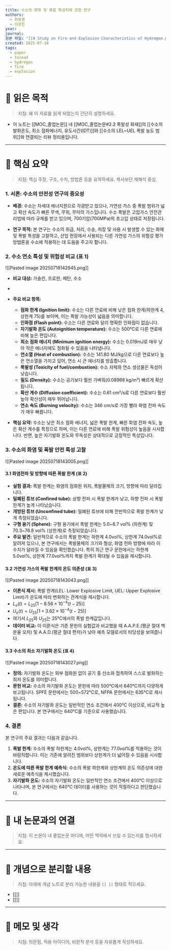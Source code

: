```yaml
---
title: 수소의 화재 및 폭발 특성치에 관한 연구
authors:
  - 하동명
  - 이성진
year: 
journal: 
원본 파일: "[[A Study on Fire and Explosion Characteristics of Hydrogen.pdf]]"
created: 2025-07-18
tags:
  - paper
  - toread
  - hydrogen
  - fire
  - explosion
---
```

# 🎯 읽은 목적  
> 지침: 왜 이 자료를 읽게 되었는지 간단히 설명하세요.
- 이 노트는 [[MOC_졸업논문]] 내 [[MOC_졸업논문#2.2 폭발성 화재]]의 [[수소의 발화온도, 최소 점화에너지, 유도시간(IDT)]]와 [[수소의 LEL~UEL 폭발 농도 범위]]와 연결되는 리뷰 정리용입니다. 

---
# 🧩 핵심 요약  
> 지침: 핵심 주장, 구조, 수치, 방법론 등을 요약하세요. 복사보단 재해석 중심.

### 1. 서론: 수소의 안전성 연구의 중요성

- **배경:** 수소는 차세대 에너지원으로 각광받고 있으나, 가연성 가스 중 폭발 범위가 넓고 확산 속도가 빠른 무색, 무취, 무미의 가스입니다. 수소 폭발은 고압가스 안전관리법에 따라 규제를 받고 있으며, 700기압(700MPa)의 초고압 상태로 저장됩니다.

- **연구 목적:** 본 연구는 수소의 취급, 처리, 수송, 저장 및 사용 시 발생할 수 있는 화재 및 폭발 특성을 고찰하고, 산업 현장에서 사용되는 다른 가연성 가스의 위험성 평가 방법론을 수소에 적용하는 데 도움을 주고자 합니다.

### 2. 수소 연소 특성 및 위험성 비교 (표 1)
![[Pasted image 20250718142945.png]]
- **비교 대상:** 가솔린, 프로판, 메탄, 수소
- 
- **주요 비교 항목:**
	- **점화 한계 (Ignition limit):** 수소는 다른 연료에 비해 낮은 점화 한계(하한계 4, 상한계 75)를 보이며, 이는 폭발 가능성이 넓음을 의미합니다.
	- **인화점 (Flash point):** 수소는 다른 연료와 달리 명확한 인화점이 없습니다.
	- **자기발화 온도 (Autoignition temperature):** 수소는 500℃로 다른 연료에 비해 높은 편입니다.
	- **최소 점화 에너지 (Minimum ignition energy):** 수소는 0.019mJ로 매우 낮아 작은 에너지에도 점화될 수 있음을 나타냅니다.
	- **연소열 (Heat of combustion):** 수소는 141.80 MJ/kg으로 다른 연료보다 높은 연소열을 가지고 있어, 연소 시 큰 에너지를 방출합니다.
	- **폭발성 (Toxicity of fuel/combustion):** 수소 자체와 연소 생성물은 독성이 낮습니다.
	- **밀도 (Density):** 수소는 공기보다 훨씬 가벼워(0.08988 kg/m³) 빠르게 확산됩니다.
	- **확산 계수 (Diffusion coefficient):** 수소는 0.61 cm²/s로 다른 연료보다 훨씬 높아 확산성이 매우 뛰어납니다.
	- **연소 속도 (Burning velocity):** 수소는 346 cm/s로 가장 빨라 화염 전파 속도가 매우 빠릅니다.

- **핵심 요약:** 수소는 낮은 최소 점화 에너지, 넓은 폭발 한계, 빠른 화염 전파 속도, 높은 확산 계수를 특징으로 하며, 이는 다른 연료에 비해 폭발 위험성이 높음을 시사합니다. 반면, 높은 자기발화 온도와 무독성은 상대적으로 긍정적인 특성입니다.

### 3. 수소의 화염 및 폭발 안전 특성 고찰

![[Pasted image 20250718143005.png]]
#### 3.1 화염전파 및 방향에 따른 폭발 한계 (표 2)

- **실험 결과:** 폭발 한계는 화염의 점화원 위치, 폭발물체의 크기, 방향에 따라 달라집니다.
- **밀폐된 튜브 (Confined tube):** 상향 전파 시 폭발 한계가 낮고, 하향 전파 시 폭발 한계가 높게 나타났습니다.
- **개방된 튜브 (Unconfined tube):** 밀폐된 튜브에 비해 전반적으로 폭발 한계가 낮게 측정되었습니다.
- **구형 용기 (Sphere):** 구형 용기에서 폭발 한계는 5.0~8.7 vol% (하한계) 및 70.3~76.8 vol% (상한계)로 측정되었습니다.
- **주요 발견:** 일반적으로 수소의 폭발 한계는 하한계 4.0vol%, 상한계 74.0vol%로 알려져 있으나, 본 연구에서는 폭발물체의 크기와 형상, 화염 전파 방향에 따라 이 수치가 달라질 수 있음을 확인했습니다. 특히 최근 연구 문헌에서는 하한계 5.0vol%, 상한계 77.0vol%까지 폭발 한계가 확대될 수 있음을 제시합니다.

#### 3.2 가연성 가스의 폭발 한계의 온도 의존성 (표 3)
![[Pasted image 20250718143043.png]]
- **이론식 제시:** 폭발 한계(LEL: Lower Explosive Limit, UEL: Upper Explosive Limit)가 온도에 따라 변화하는 관계식을 제시합니다.
- $L_e(t) = L_{25}[1 - 8.56 \times 10^{-4}(t - 25)]$
- $U_e(t) = U_{25}[1 + 3.62 \times 10^{-4}(t - 25)]$
- 여기서 $L_{25}$와 $U_{25}$는 25℃에서의 폭발 한계값입니다.
- **데이터 비교:** 이 이론식은 기존 문헌의 실험값과 비교했을 때 A.A.P.E.(평균 절대 백분율 오차) 및 A.A.D.(평균 절대 편차)가 낮아 예측 모델로서의 타당성을 보여줍니다.

#### 3.3 수소의 최소 자기발화 온도 (표 4)
![[Pasted image 20250718143027.png]]
- **정의:** 자기발화 온도는 외부 점화원 없이 공기 중 산소와 접촉하여 스스로 발화하는 최저 온도를 의미합니다.
- **문헌 비교:** 수소의 자기발화 온도는 문헌에 따라 500℃에서 640℃까지 다양하게 보고됩니다. SPFE 문헌에서는 500~572℃로, NFPA 문헌에서는 635℃로 제시됩니다.
- **결론:** 수소의 자기발화 온도는 일반적인 연소 조건에서 400℃ 이상으로, 비교적 높은 편입니다. 본 연구에서는 640℃를 기준으로 사용했습니다.

### 4. 결론

본 연구의 주요 결과는 다음과 같습니다.

1. **폭발 한계:** 수소의 폭발 하한계는 4.0vol%, 상한계는 77.0vol%를 적용하는 것이 바람직합니다. 이는 기존에 알려진 범위보다 상한계가 더 넓어질 수 있음을 시사합니다.
2. **온도에 따른 폭발 한계 예측식:** 수소의 폭발 하한계와 상한계의 온도 의존성에 대한 새로운 예측식을 제시했습니다.
3. **자기발화 온도:** 수소의 자기발화 온도는 일반적인 연소 조건에서 400℃ 이상으로 나타나며, 본 연구에서는 640℃ 데이터를 사용하는 것이 적절하다고 판단했습니다.


---

# 🧠 내 논문과의 연결  
> 지침: 이 논문이 내 졸업논문 어디에, 어떤 맥락에서 쓰일 수 있는지를 명시하세요.

---

# 🧩 개념으로 분리할 내용  
> 지침: 아래에 개념 노트로 분리 가능한 내용을 `[[ ]]` 형태로 적으세요.

- [[]]
- [[]]

---

# 💬 메모 및 생각  
> 지침: 의문점, 적용 아이디어, 비판적 분석 등을 자유롭게 작성하세요.
